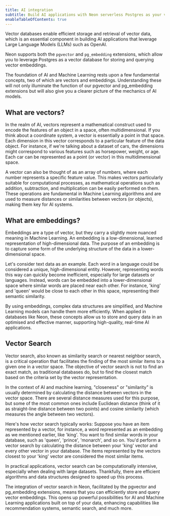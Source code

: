 ```yaml
---
title: AI integration
subtitle: Build AI applications with Neon serverless Postgres as your vector database
enableTableOfContents: true
---
```


Vector databases enable efficient storage and retrieval of vector data, which is an essential component in building AI applications that leverage Large Language Models (LLMs) such as OpenAI.

Neon supports both the `pgvector` and `pg_embedding` extensions, which allow you to leverage Postgres as a vector database for storing and querying vector embeddings.

The foundation of AI and Machine Learning rests upon a few fundamental concepts, two of which are vectors and embeddings. Understanding these will not only illuminate the function of our pgvector and pg_embedding extensions but will also give you a clearer picture of the mechanics of AI models.

## What are vectors?

In the realm of AI, vectors represent a mathematical construct used to encode the features of an object in a space, often multidimensional. If you think about a coordinate system, a vector is essentially a point in that space. Each dimension in this vector corresponds to a particular feature of the data object. For instance, if we're talking about a dataset of cars, the dimensions might correspond to various features such as horsepower, weight, or age. Each car can be represented as a point (or vector) in this multidimensional space.

A vector can also be thought of as an array of numbers, where each number represents a specific feature value. This makes vectors particularly suitable for computational processes, as mathematical operations such as addition, subtraction, and multiplication can be easily performed on them. These operations are fundamental in Machine Learning algorithms and are used to measure distances or similarities between vectors (or objects), making them key for AI systems.

## What are embeddings?

Embeddings are a type of vector, but they carry a slightly more nuanced meaning in Machine Learning. An embedding is a low-dimensional, learned representation of high-dimensional data. The purpose of an embedding is to capture some form of the underlying structure of the data in a lower-dimensional space.

Let's consider text data as an example. Each word in a language could be considered a unique, high-dimensional entity. However, representing words this way can quickly become inefficient, especially for large datasets or languages. Instead, words can be embedded into a lower-dimensional space where similar words are placed near each other. For instance, 'king' and 'queen' would be close to each other in this space, representing their semantic similarity.

By using embeddings, complex data structures are simplified, and Machine Learning models can handle them more efficiently. When applied in databases like Neon, these concepts allow us to store and query data in an optimised and effective manner, supporting high-quality, real-time AI applications.

## Vector Search

Vector search, also known as similarity search or nearest neighbor search, is a critical operation that facilitates the finding of the most similar items to a given one in a vector space. The objective of vector search is not to find an exact match, as traditional databases do, but to find the closest match based on the criteria set by the vector representation.

In the context of AI and machine learning, "closeness" or "similarity" is usually determined by calculating the distance between vectors in the vector space. There are several distance measures used for this purpose, but some of the most common ones include Euclidean distance (think of it as straight-line distance between two points) and cosine similarity (which measures the angle between two vectors).

Here's how vector search typically works: Suppose you have an item represented by a vector, for instance, a word represented as an embedding as we mentioned earlier, like 'king'. You want to find similar words in your database, such as 'queen', 'prince', 'monarch', and so on. You'd perform a vector search by calculating the distance between your 'king' vector and every other vector in your database. The items represented by the vectors closest to your 'king' vector are considered the most similar items.

In practical applications, vector search can be computationally intensive, especially when dealing with large datasets. Thankfully, there are efficient algorithms and data structures designed to speed up this process.

The integration of vector search in Neon, facilitated by the pgvector and pg_embedding extensions, means that you can efficiently store and query vector embeddings. This opens up powerful possibilities for AI and Machine Learning applications built on top of your data, enhancing capabilities like recommendation systems, semantic search, and much more.
